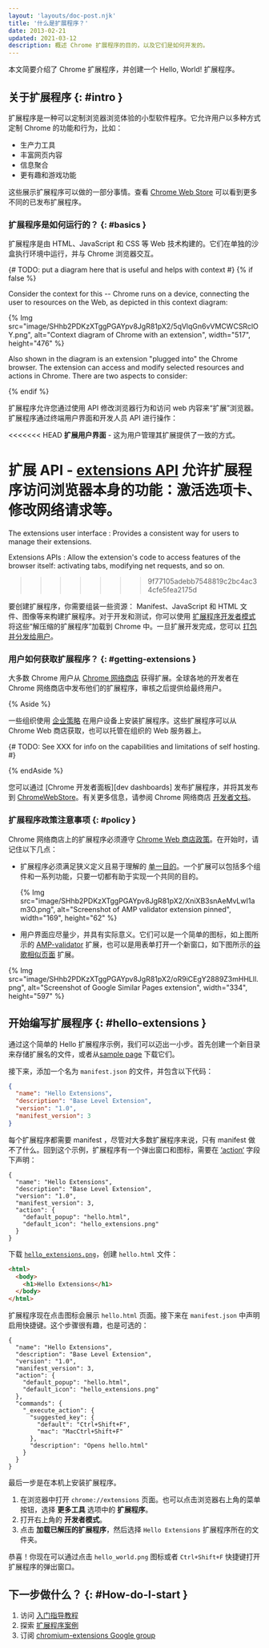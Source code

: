 ```yaml
---
layout: 'layouts/doc-post.njk'
title: '什么是扩展程序？'
date: 2013-02-21
updated: 2021-03-12
description: 概述 Chrome 扩展程序的目的，以及它们是如何开发的。
---
```


本文简要介绍了 Chrome 扩展程序，并创建一个 Hello, World! 扩展程序。

## 关于扩展程序 {: #intro }

扩展程序是一种可以定制浏览器浏览体验的小型软件程序。它允许用户以多种方式定制 Chrome 的功能和行为，比如：

- 生产力工具
- 丰富网页内容
- 信息聚合
- 更有趣和游戏功能

这些展示扩展程序可以做的一部分事情。查看 [Chrome Web Store][cws] 可以看到更多不同的已发布扩展程序。

### 扩展程序是如何运行的？ {: #basics }

扩展程序是由 HTML、JavaScript 和 CSS 等 Web 技术构建的。它们在单独的沙盒执行环境中运行，并与 Chrome 浏览器交互。

{# TODO: put a diagram here that is useful and helps with context #}
{% if false %}

Consider the context for this -- Chrome runs on a device, connecting the user to resources on the Web, as depicted in this context diagram:

{% Img src="image/SHhb2PDKzXTggPGAYpv8JgR81pX2/5qVlqGn6vVMCWCSRclOY.png", alt="Context diagram of Chrome with an extension", width="517", height="476" %}

Also shown in the diagram is an extension "plugged into" the Chrome browser. The extension can access and modify selected resources and actions in Chrome. There are two aspects to consider:

{% endif %}

扩展程序允许您通过使用 API 修改浏览器行为和访问 web 内容来“扩展”浏览器。扩展程序通过终端用户界面和开发人员 API 进行操作：

<<<<<<< HEAD
**扩展用户界面** - 这为用户管理其扩展提供了一致的方式。

**扩展 API** - [extensions API](/docs/extensions/reference/) 允许扩展程序访问浏览器本身的功能：激活选项卡、修改网络请求等。
=======
The extensions user interface
: Provides a consistent way for users to manage their extensions.

Extensions APIs
: Allow the extension's code to access features of the browser itself: activating tabs, modifying net requests, and so on.
>>>>>>> 9f77105adebb7548819c2bc4ac34cfe5fea2175d

要创建扩展程序，你需要组装一些资源： Manifest、JavaScript 和 HTML 文件、图像等来构建扩展程序。对于开发和测试，你可以使用 [扩展程序开发者模式][devmode] 将这些“解压缩的扩展程序”加载到 Chrome 中。一旦扩展开发完成，您可以 [打包并分发给用户][cws-publish]。

### 用户如何获取扩展程序？ {: #getting-extensions }

大多数 Chrome 用户从 [Chrome 网络商店][cws] 获得扩展。全球各地的开发者在 Chrome 网络商店中发布他们的扩展程序，审核之后提供给最终用户。

{% Aside %}

一些组织使用 [企业策略][enterprise policies] 在用户设备上安装扩展程序。这些扩展程序可以从 Chrome Web 商店获取，也可以托管在组织的 Web 服务器上。

{# TODO: See XXX for info on the capabilities and limitations of self hosting. #}

{% endAside %}

您可以通过 [Chrome 开发者面板][dev dashboards] 发布扩展程序，并将其发布到 [ChromeWebStore][cws]。有关更多信息，请参阅 Chrome 网络商店 [开发者文档][cws-docs]。

### 扩展程序政策注意事项 {: #policy }

Chrome 网络商店上的扩展程序必须遵守 [Chrome Web 商店政策][cws-policies]。在开始时，请记住以下几点：

- 扩展程序必须满足狭义定义且易于理解的 [单一目的][single purpose]。一个扩展可以包括多个组件和一系列功能，只要一切都有助于实现一个共同的目的。

  {% Img src="image/SHhb2PDKzXTggPGAYpv8JgR81pX2/XniXB3snAeMvLwI1am3O.png", alt="Screenshot of AMP validator extension pinned", width="169", height="62" %}

- 用户界面应尽量少，并具有实际意义。它们可以是一个简单的图标，如上图所示的 [AMP-validator][amp-validator] 扩展，也可以是用表单打开一个新窗口，如下图所示的[谷歌相似页面][similar-pages-extension] 扩展。

{% Img src="image/SHhb2PDKzXTggPGAYpv8JgR81pX2/oR9iCEgY2889Z3mHHLll.png", alt="Screenshot of Google Similar Pages extension", width="334", height="597" %}

## 开始编写扩展程序 {: #hello-extensions }

通过这个简单的 Hello 扩展程序示例，我们可以迈出一小步。首先创建一个新目录来存储扩展名的文件，或者从[sample page][hello-sample] 下载它们。

接下来，添加一个名为 `manifest.json` 的文件，并包含以下代码：

```json
{
  "name": "Hello Extensions",
  "description": "Base Level Extension",
  "version": "1.0",
  "manifest_version": 3
}
```

每个扩展程序都需要 manifest ，尽管对大多数扩展程序来说，只有 manifest 做不了什么。回到这个示例，扩展程序有一个弹出窗口和图标，需要在 [‘action‘][action-field] 字段下声明：

```json/5-8
{
  "name": "Hello Extensions",
  "description": "Base Level Extension",
  "version": "1.0",
  "manifest_version": 3,
  "action": {
    "default_popup": "hello.html",
    "default_icon": "hello_extensions.png"
  }
}
```

下载 [`hello_extensions.png`][hello-uploader]，创建 `hello.html` 文件：

```html
<html>
  <body>
    <h1>Hello Extensions</h1>
  </body>
</html>
```

扩展程序现在点击图标会展示 `hello.html` 页面。接下来在 `manifest.json` 中声明启用快捷键。这个步骤很有趣，也是可选的：

```json/9-17
{
  "name": "Hello Extensions",
  "description": "Base Level Extension",
  "version": "1.0",
  "manifest_version": 3,
  "action": {
    "default_popup": "hello.html",
    "default_icon": "hello_extensions.png"
  },
  "commands": {
    "_execute_action": {
      "suggested_key": {
        "default": "Ctrl+Shift+F",
        "mac": "MacCtrl+Shift+F"
      },
      "description": "Opens hello.html"
    }
  }
}
```

最后一步是在本机上安装扩展程序。

1. 在浏览器中打开 `chrome://extensions` 页面。也可以点击浏览器右上角的菜单按钮，选择 **更多工具** 选项中的 **扩展程序**。
2. 打开右上角的 **开发者模式**。
3. 点击 **加载已解压的扩展程序**，然后选择 `Hello Extensions` 扩展程序所在的文件夹。

恭喜！你现在可以通过点击 `hello_world.png` 图标或者 `Ctrl+Shift+F` 快捷键打开扩展程序的弹出窗口。

## 下一步做什么？ {: #How-do-I-start }

1. 访问 [入门指导教程][getstarted-tut]
1. 探索 [扩展程序案例][extension samples]
1. 订阅 [chromium-extensions Google group][crx-group]

[amp-validator]: https://chrome.google.com/webstore/detail/amp-validator/nmoffdblmcmgeicmolmhobpoocbbmknc
[action-field]: /docs/extensions/reference/action
[crx-group]: http://groups.google.com/a/chromium.org/group/chromium-extensions
[cws]: https://chrome.google.com/webstore
[cws-docs]: /docs/webstore
[cws-policies]: /docs/webstore/program-policies/
[cws-publish]: /docs/webstore/publish/
[devmode]: /docs/extensions/mv3/getstarted/#manifest
[dev-dashboard]: https://chrome.google.com/webstore/devconsole
[enterprise policies]: https://cloud.google.com/docs/chrome-enterprise/policies/
[extension samples]: https://github.com/GoogleChrome/chrome-extensions-samples
[getstarted-tut]: /docs/extensions/mv3/getstarted
[hello-sample]: /docs/extensions/mv3/samples#search:hello
[hello-uploader]: https://storage.googleapis.com/web-dev-uploads/image/WlD8wC6g8khYWPJUsQceQkhXSlv1/gmKIT88Ha1z8VBMJFOOH.png
[similar-pages-extension]: https://chrome.google.com/webstore/detail/google-similar-pages/pjnfggphgdjblhfjaphkjhfpiiekbbej
[single purpose]: /docs/extensions/mv3/single_purpose
